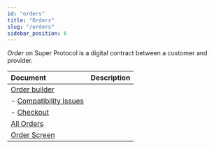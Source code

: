```yaml
---
id: "orders"
title: "Orders"
slug: "/orders"
sidebar_position: 6
---
```


_Order_ on Super Protocol is a digital contract between a customer and provider.

| **Document** | **Description** |
| :- | :- |
| [Order builder](/ai-marketplace/orders/order-builder) | 
| - [Compatibility Issues](/ai-marketplace/orders/order-builder/compatibility) |
| - [Checkout](/ai-marketplace/orders/order-builder/checkout) | 
| [All Orders](/ai-marketplace/orders/all-orders) | 
| [Order Screen](/ai-marketplace/orders/order) |
